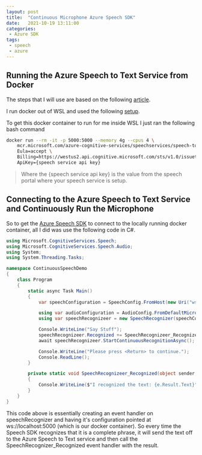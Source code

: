 ```yaml
---
layout: post
title:  "Continuous Microphone Azure Speech SDK"
date:   2021-10-19 13:11:00
categories:
 - Azure SDK
tags:
 - speech
 - azure
---
```

## Running the Azure Speech to Text Service from Docker

The steps that I will use are based on the following [article](https://docs.microsoft.com/en-us/azure/cognitive-services/speech-service/speech-container-howto?tabs=stt%2Ccsharp%2Csimple-format#run-the-container-with-docker-run).

I run docker out of WSL and used the following [setup](https://github.com/frcs6/DockerWSL-Tutorial#:~:text=Docker%20Engine%20on%20WSL%20%2B%20Visual%20Studio%202019,...%206%20Visual%20Studio%202019.%20...%207%20References).

To get this docker container to run for me inside WSL I just ran the following bash command

``` bash
docker run --rm -it -p 5000:5000 --memory 4g --cpus 4 \
    mcr.microsoft.com/azure-cognitive-services/speechservices/speech-to-text \
    Eula=accept \
    Billing=https://westus2.api.cognitive.microsoft.com/sts/v1.0/issuetoken \
    ApiKey={speech service api key}
```

> Where the {speech service api key} is the value from the speech portal where your speech service is setup.

## Connecting to the Azure Speech to Text Service and Continuously Run the Microphone

So to get the [Azure Speech SDK](https://docs.microsoft.com/en-us/azure/cognitive-services/speech-service/get-started-speech-to-text?tabs=windowsinstall&pivots=programming-language-csharp) to connect to the locally running docker container, all I did was use the following code in C#.

``` csharp
using Microsoft.CognitiveServices.Speech;
using Microsoft.CognitiveServices.Speech.Audio;
using System;
using System.Threading.Tasks;

namespace ContinuousSpeechDemo
{
    class Program
    {
        static async Task Main()
        {
            var speechConfiguration = SpeechConfig.FromHost(new Uri("ws://localhost:5000"));

            using var audioConfiguration = AudioConfig.FromDefaultMicrophoneInput();
            using var speechRecognizeer = new SpeechRecognizer(speechConfiguration, audioConfiguration);

            Console.WriteLine("Say Stuff");
            speechRecognizeer.Recognized += SpeechRecognizeer_Recognized;
            await speechRecognizeer.StartContinuousRecognitionAsync();

            Console.WriteLine("Please press <Return> to continue.");
            Console.ReadLine();
        }

        private static void SpeechRecognizeer_Recognized(object sender, SpeechRecognitionEventArgs e)
        {
            Console.WriteLine($"I recognized the text: {e.Result.Text}");
        }
    }
}
```

This code above is essentially creating an event handler on speechRecognizer and having it's configuration pointed at ws://localhost:5000 (which is our docker container). So every time the Speech SDK recognizes that it is a complete phrase, it will send the text off to the Azure Speech to Text service and then call the SpeechRecognizer_Recognized event handler with the result.
